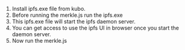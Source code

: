 1) Install ipfs.exe file from kubo.
2) Before running the merkle.js run the ipfs.exe
3) This ipfs.exe file will start the ipfs daemon server.
4) You can get access to use the ipfs UI in browser once you start the daemon server.
5) Now run the merkle.js
